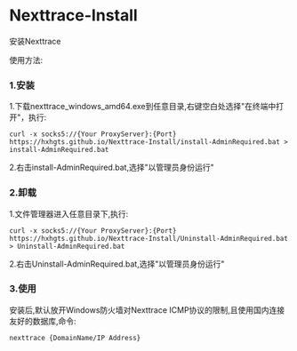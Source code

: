 # Nexttrace-Install
安装Nexttrace

使用方法:

### 1.安装

1.下载nexttrace_windows_amd64.exe到任意目录,右键空白处选择"在终端中打开"，执行:

```
curl -x socks5://{Your ProxyServer}:{Port} https://hxhgts.github.io/Nexttrace-Install/install-AdminRequired.bat > install-AdminRequired.bat
```

2.右击install-AdminRequired.bat,选择"以管理员身份运行"

### 2.卸载

1.文件管理器进入任意目录下,执行:

```
curl -x socks5://{Your ProxyServer}:{Port} https://hxhgts.github.io/Nexttrace-Install/Uninstall-AdminRequired.bat > Uninstall-AdminRequired.bat
```

2.右击Uninstall-AdminRequired.bat,选择"以管理员身份运行"

### 3.使用

安装后,默认放开Windows防火墙对Nexttrace ICMP协议的限制,且使用国内连接友好的数据库,命令:
```
nexttrace {DomainName/IP Address}
```
